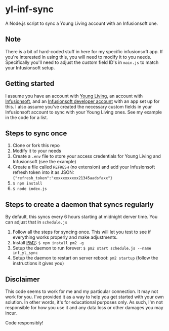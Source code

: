 # yl-inf-sync

A Node.js script to sync a Young Living account with an Infusionsoft one.

## Note

There is a bit of hard-coded stuff in here for my specific infusionsoft app. If you're interested in using this, you will need to modify it to you needs. Specifically you'll need to adjust the custom field ID's in `main.js` to match your Infusionsoft setup.

## Getting started

I assume you have an account with [Young Living](http://wwwyoungliving.com), an account with [Infusionsoft](http://www.infusionsoft.com), and an [Infusionsoft developer account](keys.developer.infusionsoft.com) with an app set up for this. I also assume you've created the necessary custom fields in your Infusionsoft account to sync with your Young Living ones. See my example in the code for a list.

## Steps to sync once

1. Clone or fork this repo
2. Modify it to your needs
3. Create a `.env` file to store your access credentials for Young Living and Infusionsoft (see the example)
4. Create a file called `REFRESH` (no extension) and add your Infusionsoft refresh token into it as JSON: `{"refresh_token":"xxxxxxxxxxx21345aadsfaxx"}`
5. `$ npm install`
6. `$ node index.js`

## Steps to create a daemon that syncs regularly

By default, this syncs every 6 hours starting at midnight derver time. You can adjust that in `schedule.js`

1. Follow all the steps for syncing once. This will let you test to see if everything works properly and make adjustments.
2. Install [PM2](https://pm2.io/doc/en/runtime/quick-start/): `$ npm install pm2 -g`
3. Setup the daemon to run forever: `$ pm2 start schedule.js --name inf_yl_sync`
4. Setup the daemon to restart on server reboot: `pm2 startup` (follow the instructions it gives you)

## Disclaimer

This code seems to work for me and my particular connection. It may not work for you. I've provided it as a way to help you get started with your own solution. In other words, it's for educational purposes only. As such, I'm not responsible for how you use it and any data loss or other damages you may incur.

Code responsibly!
